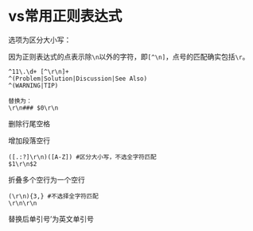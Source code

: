 # vs常用正则表达式

选项为区分大小写：

因为正则表达式的点表示除`\n`以外的字符，即`[^\n]`，点号的匹配确实包括`\r`。
```
^11\.\d+ [^\r\n]+
^(Problem|Solution|Discussion|See Also)
^(WARNING|TIP)

替换为：
\r\n### $0\r\n
```

删除行尾空格

增加段落空行

```
([.:?]\r\n)([A-Z]) #区分大小写，不选全字符匹配
$1\r\n$2
```

折叠多个空行为一个空行

```
(\r\n){3,} #不选择全字符匹配
\r\n\r\n
```

替换后单引号’为英文单引号


